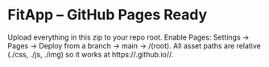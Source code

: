 # FitApp – GitHub Pages Ready
Upload everything in this zip to your repo root. Enable Pages: Settings → Pages → Deploy from a branch → main → /(root).
All asset paths are relative (./css, ./js, ./img) so it works at https://<username>.github.io/<repo>/.
